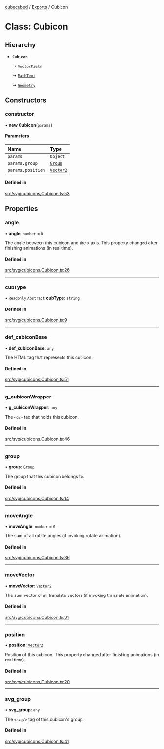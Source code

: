 [cubecubed](/reference/README.md) / [Exports](/reference/modules.md) / Cubicon

# Class: Cubicon

## Hierarchy

- **`Cubicon`**

  ↳ [`VectorField`](/reference/classes/VectorField.md)

  ↳ [`MathText`](/reference/classes/MathText.md)

  ↳ [`Geometry`](/reference/classes/Geometry.md)

## Constructors

### constructor

• **new Cubicon**(`params`)

#### Parameters

| Name | Type |
| :------ | :------ |
| `params` | `Object` |
| `params.group` | [`Group`](/reference/classes/Group.md) |
| `params.position` | [`Vector2`](/reference/classes/Vector2.md) |

#### Defined in

[src/svg/cubicons/Cubicon.ts:53](https://github.com/imaphatduc/cubecubed/blob/4495c75/src/svg/cubicons/Cubicon.ts#L53)

## Properties

### angle

• **angle**: `number` = `0`

The angle between this cubicon and the x axis.
This property changed after finishing animations (in real time).

#### Defined in

[src/svg/cubicons/Cubicon.ts:26](https://github.com/imaphatduc/cubecubed/blob/4495c75/src/svg/cubicons/Cubicon.ts#L26)

___

### cubType

• `Readonly` `Abstract` **cubType**: `string`

#### Defined in

[src/svg/cubicons/Cubicon.ts:9](https://github.com/imaphatduc/cubecubed/blob/4495c75/src/svg/cubicons/Cubicon.ts#L9)

___

### def\_cubiconBase

• **def\_cubiconBase**: `any`

The HTML tag that represents this cubicon.

#### Defined in

[src/svg/cubicons/Cubicon.ts:51](https://github.com/imaphatduc/cubecubed/blob/4495c75/src/svg/cubicons/Cubicon.ts#L51)

___

### g\_cubiconWrapper

• **g\_cubiconWrapper**: `any`

The `<g/>` tag that holds this cubicon.

#### Defined in

[src/svg/cubicons/Cubicon.ts:46](https://github.com/imaphatduc/cubecubed/blob/4495c75/src/svg/cubicons/Cubicon.ts#L46)

___

### group

• **group**: [`Group`](/reference/classes/Group.md)

The group that this cubicon belongs to.

#### Defined in

[src/svg/cubicons/Cubicon.ts:14](https://github.com/imaphatduc/cubecubed/blob/4495c75/src/svg/cubicons/Cubicon.ts#L14)

___

### moveAngle

• **moveAngle**: `number` = `0`

The sum of all rotate angles (if invoking rotate animation).

#### Defined in

[src/svg/cubicons/Cubicon.ts:36](https://github.com/imaphatduc/cubecubed/blob/4495c75/src/svg/cubicons/Cubicon.ts#L36)

___

### moveVector

• **moveVector**: [`Vector2`](/reference/classes/Vector2.md)

The sum vector of all translate vectors (if invoking translate animation).

#### Defined in

[src/svg/cubicons/Cubicon.ts:31](https://github.com/imaphatduc/cubecubed/blob/4495c75/src/svg/cubicons/Cubicon.ts#L31)

___

### position

• **position**: [`Vector2`](/reference/classes/Vector2.md)

Position of this cubicon.
This property changed after finishing animations (in real time).

#### Defined in

[src/svg/cubicons/Cubicon.ts:20](https://github.com/imaphatduc/cubecubed/blob/4495c75/src/svg/cubicons/Cubicon.ts#L20)

___

### svg\_group

• **svg\_group**: `any`

The `<svg/>` tag of this cubicon's group.

#### Defined in

[src/svg/cubicons/Cubicon.ts:41](https://github.com/imaphatduc/cubecubed/blob/4495c75/src/svg/cubicons/Cubicon.ts#L41)
